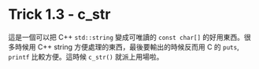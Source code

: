 # Trick 1.3 - c_str

這是一個可以把 C++ `std::string` 變成可唯讀的 `const char[]` 的好用東西。很多時候用 C++ string 方便處理的東西，最後要輸出的時候反而用 C 的 `puts`, `printf` 比較方便。這時候 `c_str()` 就派上用場啦。
